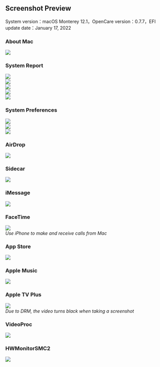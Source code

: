 ## Screenshot Preview
System version：macOS Monterey 12.1，OpenCare version：0.7.7，EFI update date：January 17, 2022

### About Mac
![](https://raw.githubusercontent.com/GeQ1an/MSI-B360M-MORTAR-HACKINTOSH-OPENCORE-EFI/master/Images/Screenshots/About.en.png)

### System Report
![](https://raw.githubusercontent.com/GeQ1an/MSI-B360M-MORTAR-HACKINTOSH-OPENCORE-EFI/master/Images/Screenshots/System_Report_Graphics.en.png)
<br>
![](https://raw.githubusercontent.com/GeQ1an/MSI-B360M-MORTAR-HACKINTOSH-OPENCORE-EFI/master/Images/Screenshots/System_Report_Ethernet.en.png)
<br>
![](https://raw.githubusercontent.com/GeQ1an/MSI-B360M-MORTAR-HACKINTOSH-OPENCORE-EFI/master/Images/Screenshots/System_Report_NVMe.en.png)
<br>
![](https://raw.githubusercontent.com/GeQ1an/MSI-B360M-MORTAR-HACKINTOSH-OPENCORE-EFI/master/Images/Screenshots/System_Report_USB.en.png)
<br>
![](https://raw.githubusercontent.com/GeQ1an/MSI-B360M-MORTAR-HACKINTOSH-OPENCORE-EFI/master/Images/Screenshots/System_Report_WiFi.en.png)

### System Preferences
![](https://raw.githubusercontent.com/GeQ1an/MSI-B360M-MORTAR-HACKINTOSH-OPENCORE-EFI/master/Images/Screenshots/System_Preferences_Bluetooth.en.png)
<br>
![](https://raw.githubusercontent.com/GeQ1an/MSI-B360M-MORTAR-HACKINTOSH-OPENCORE-EFI/master/Images/Screenshots/System_Preferences_Sound.en.png)
<br>
![](https://raw.githubusercontent.com/GeQ1an/MSI-B360M-MORTAR-HACKINTOSH-OPENCORE-EFI/master/Images/Screenshots/System_Preferences_Energy_Saver.en.png)

### AirDrop
![](https://raw.githubusercontent.com/GeQ1an/MSI-B360M-MORTAR-HACKINTOSH-OPENCORE-EFI/master/Images/Screenshots/AirDrop.en.png)

### Sidecar
![](https://raw.githubusercontent.com/GeQ1an/MSI-B360M-MORTAR-HACKINTOSH-OPENCORE-EFI/master/Images/Screenshots/Sidecar.en.png)

### iMessage
![](https://raw.githubusercontent.com/GeQ1an/MSI-B360M-MORTAR-HACKINTOSH-OPENCORE-EFI/master/Images/Screenshots/iMessage.en.png)

### FaceTime
![](https://raw.githubusercontent.com/GeQ1an/MSI-B360M-MORTAR-HACKINTOSH-OPENCORE-EFI/master/Images/Screenshots/FaceTime.en.png)<br>
*Use iPhone to make and receive calls from Mac*

### App Store
![](https://raw.githubusercontent.com/GeQ1an/MSI-B360M-MORTAR-HACKINTOSH-OPENCORE-EFI/master/Images/Screenshots/App_Store.en.png)

### Apple Music
![](https://raw.githubusercontent.com/GeQ1an/MSI-B360M-MORTAR-HACKINTOSH-OPENCORE-EFI/master/Images/Screenshots/Apple_Music.en.png)

### Apple TV Plus
![](https://raw.githubusercontent.com/GeQ1an/MSI-B360M-MORTAR-HACKINTOSH-OPENCORE-EFI/master/Images/Screenshots/Apple_TV_Plus.en.png)<br>
*Due to DRM, the video turns black when taking a screenshot*

### VideoProc
![](https://raw.githubusercontent.com/GeQ1an/MSI-B360M-MORTAR-HACKINTOSH-OPENCORE-EFI/master/Images/Screenshots/VideoProc.en.png)

### HWMonitorSMC2
![](https://raw.githubusercontent.com/GeQ1an/MSI-B360M-MORTAR-HACKINTOSH-OPENCORE-EFI/master/Images/Screenshots/HWMonitorSMC2.en.png)
